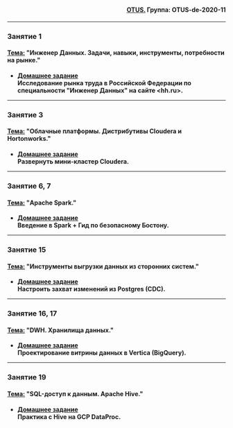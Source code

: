 #

<div align="right"><h4><a href="https://otus.ru/">OTUS.</a> Группа: OTUS-de-2020-11</h4></div>

***

### **Занятие 1**
#### <u>Тема:</u> "Инженер Данных. Задачи, навыки, инструменты, потребности на рынке."

- [**Домашнее задание**](https://github.com/radchenkoam/OTUS-de-2020-11/blob/dev/homeworks/hw1.md "Ctrl+click->new tab")</br>**Исследование рынка труда в Российской Федерации по специальности "Инженер Данных" на сайте <hh.ru>.**

***

### **Занятие 3**
#### <u>Тема:</u> "Облачные платформы. Дистрибутивы Cloudera и Hortonworks."

- [**Домашнее задание**](https://github.com/radchenkoam/OTUS-de-2020-11/blob/dev/homeworks/hw2.md "Ctrl+click->new tab")</br>**Развернуть мини-кластер Cloudera.**

***

### **Занятие 6, 7**
#### <u>Тема:</u> "Apache Spark."

- [**Домашнее задание**](https://github.com/radchenkoam/OTUS-de-2020-11/blob/dev/homeworks/hw3.md "Ctrl+click->new tab")</br>**Введение в Spark + Гид по безопасному Бостону.**

***

### **Занятие 15**
#### <u>Тема:</u> "Инструменты выгрузки данных из сторонних систем."

- [**Домашнее задание**](https://github.com/radchenkoam/OTUS-de-2020-11/blob/dev/homeworks/hw4.md "Ctrl+click->new tab")</br>**Настроить захват изменений из Postgres (CDC).**

***

### **Занятие 16, 17**
#### <u>Тема:</u> "DWH. Хранилища данных."

- [**Домашнее задание**](https://github.com/radchenkoam/OTUS-de-2020-11/blob/dev/homeworks/hw5.md "Ctrl+click->new tab")</br>**Проектирование витрины данных в Vertica (BigQuery).**

***

### **Занятие 19**
#### <u>Тема:</u> "SQL-доступ к данным. Apache Hive."

- [**Домашнее задание**](https://github.com/radchenkoam/OTUS-de-2020-11/blob/dev/homeworks/hw6.md "Ctrl+click->new tab")</br>**Практика с Hive на GCP DataProc.**
